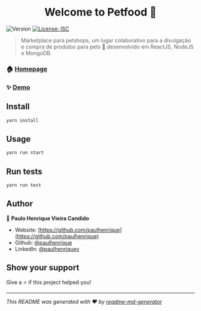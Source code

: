 <h1 align="center">Welcome to Petfood 👋</h1>
<p>
  <img alt="Version" src="https://img.shields.io/badge/version-0.1.0-blue.svg?cacheSeconds=2592000" />
  <a href="#" target="_blank">
    <img alt="License: ISC" src="https://img.shields.io/badge/License-ISC-yellow.svg" />
  </a>
</p>

> Marketplace para  petshops, um lugar colaborativo para a divulgação e compra de produtos para pets :dog:.desenvolvido em ReactJS, NodeJS e MongoDB. 

### 🏠 [Homepage](https://github.com/paulhenrique/petfood)

### ✨ [Demo](https://github.com/paulhenrique/petfood)

## Install

```sh
yarn install
```

## Usage

```sh
yarn run start
```

## Run tests

```sh
yarn run test
```

## Author

👤 **Paulo Henrique Vieira Candido**

* Website: [https://github.com/paulhenrique](https://github.com/paulhenrique)
* Github: [@paulhenrique](https://github.com/paulhenrique)
* LinkedIn: [@paulhenriquev](https://linkedin.com/in/paulhenriquev)

## Show your support

Give a ⭐️ if this project helped you!

***
_This README was generated with ❤️ by [readme-md-generator](https://github.com/kefranabg/readme-md-generator)_
